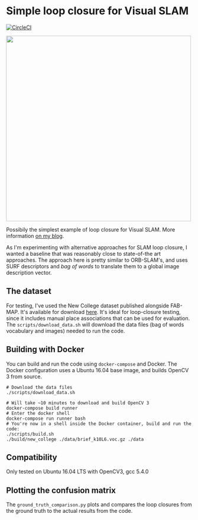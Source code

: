 # Simple loop closure for Visual SLAM

[![CircleCI](https://circleci.com/gh/nicolov/simple_slam_loop_closure.svg?style=shield)](https://circleci.com/gh/nicolov/simple_slam_loop_closure)

<img src="https://github.com/nicolov/simple_slam_loop_closure/raw/master/confusion_matrix_example.png" width="500" style="text-align: center"/>

Possibily the simplest example of loop closure for Visual SLAM. More
information [on my blog](http://nicolovaligi.com/bag-of-words-loop-closure-visual-slam.html).

As I'm experimenting with alternative approaches for SLAM loop closure, I
wanted a baseline that was reasonably close to state-of-the art approaches.
The approach here is pretty similar to ORB-SLAM's, and uses SURF descriptors
and *bag of words* to translate them to a global image description vector.

## The dataset

For testing, I've used the New College dataset published alongside FAB-MAP.
It's available for download
[here](http://www.ijrr.org/ijrr_2008/volume27-issue6/090961/3_data.htm). It's
ideal for loop-closure testing, since it includes manual place associations
that can be used for evaluation. The `scripts/download_data.sh` will
download the data files (bag of words vocabulary and images) needed to run
the code.

## Building with Docker

You can build and run the code using `docker-compose` and Docker. The Docker
configuration uses a Ubuntu 16.04 base image, and builds OpenCV 3 from source.

```
# Download the data files
./scripts/download_data.sh

# Will take ~10 minutes to download and build OpenCV 3
docker-compose build runner
# Enter the docker shell
docker-compose run runner bash
# You're now in a shell inside the Docker container, build and run the code:
./scripts/build.sh
./build/new_college ./data/brief_k10L6.voc.gz ./data
```

## Compatibility

Only tested on Ubuntu 16.04 LTS with OpenCV3, gcc 5.4.0

## Plotting the confusion matrix

The `ground_truth_comparison.py` plots and compares the loop closures from the
ground truth to the actual results from the code.
